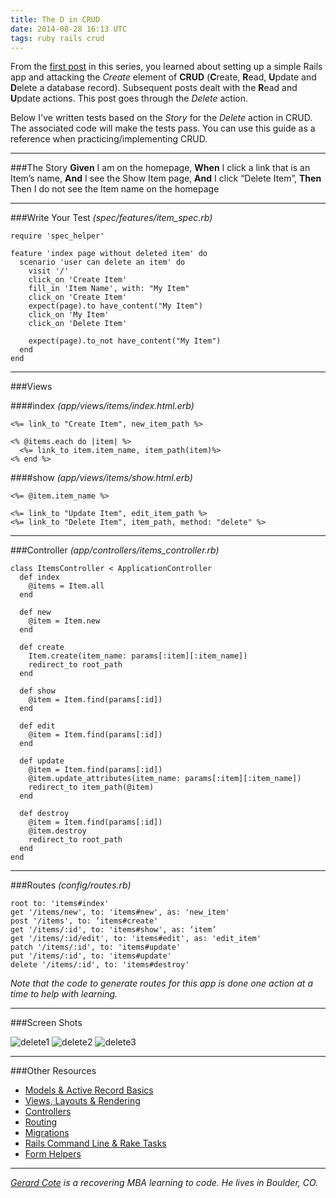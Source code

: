 ```yaml
---
title: The D in CRUD
date: 2014-08-28 16:13 UTC
tags: ruby rails crud
---
```

From the [first post](http://www.gerardcote.com/2014/05/22/want-a-little-crud.html) in this series, you learned about setting up a simple Rails app and attacking the *Create* element of __CRUD__ (**C**reate, **R**ead, **U**pdate and **D**elete a database record). Subsequent posts dealt with the **R**ead and **U**pdate actions. This post goes through the *Delete* action.

Below I've written tests based on the *Story* for the *Delete* action in CRUD. The  associated code will make the tests pass. You can use this guide as a reference when practicing/implementing CRUD.

---

###The Story
**Given** I am on the homepage, **When** I click a link that is an Item’s name, **And** I see the Show Item page, **And** I click “Delete Item”, **Then** Then I do not see the Item name on the homepage

---

###Write Your Test
*(spec/features/item_spec.rb)*

    require 'spec_helper'

    feature 'index page without deleted item' do
      scenario 'user can delete an item' do
        visit '/'
        click_on 'Create Item'
        fill_in 'Item Name', with: "My Item"
        click_on 'Create Item'
        expect(page).to have_content("My Item")
        click_on 'My Item'
        click_on 'Delete Item'

        expect(page).to_not have_content("My Item")
      end
    end

---
###Views

####index
*(app/views/items/index.html.erb)*

    <%= link_to "Create Item", new_item_path %>

    <% @items.each do |item| %>
      <%= link_to item.item_name, item_path(item)%>
    <% end %>

####show
*(app/views/items/show.html.erb)*

    <%= @item.item_name %>

    <%= link_to "Update Item", edit_item_path %>
    <%= link_to "Delete Item", item_path, method: "delete" %>

---
###Controller
*(app/controllers/items_controller.rb)*

    class ItemsController < ApplicationController
      def index
        @items = Item.all
      end

      def new
        @item = Item.new
      end

      def create
        Item.create(item_name: params[:item][:item_name])
        redirect_to root_path
      end

      def show
        @item = Item.find(params[:id])
      end

      def edit
        @item = Item.find(params[:id])
      end

      def update
        @item = Item.find(params[:id])
        @item.update_attributes(item_name: params[:item][:item_name])
        redirect_to item_path(@item)
      end

      def destroy
        @item = Item.find(params[:id])
        @item.destroy
        redirect_to root_path
      end
    end

---
###Routes
*(config/routes.rb)*

    root to: 'items#index'
    get '/items/new', to: 'items#new', as: 'new_item'
    post '/items', to: ‘items#create'
    get '/items/:id', to: 'items#show', as: ‘item’
    get '/items/:id/edit', to: 'items#edit', as: 'edit_item'
    patch '/items/:id', to: 'items#update'
    put '/items/:id', to: 'items#update'
    delete '/items/:id', to: 'items#destroy'

*Note that the code to generate routes for this app is done one action at a time to help with learning.*

---
###Screen Shots

![delete1](http://www.mjcomm.net/downloads/gschool/blog/item_crud_index.jpg)
![delete2](http://www.mjcomm.net/downloads/gschool/blog/item_crud_show_delete.jpg)
![delete3](http://www.mjcomm.net/downloads/gschool/blog/item_crud_deleted_index.jpg)

---
###Other Resources


-  [Models & Active Record Basics](http://guides.rubyonrails.org/active_record_basics.html)
-  [Views, Layouts & Rendering](http://guides.rubyonrails.org/layouts_and_rendering.html)
-  [Controllers](http://guides.rubyonrails.org/action_controller_overview.html)
-  [Routing](http://guides.rubyonrails.org/routing.html )
-  [Migrations](http://guides.rubyonrails.org/migrations.html)
-  [Rails Command Line & Rake Tasks](http://guides.rubyonrails.org/command_line.html)
-  [Form Helpers](http://guides.rubyonrails.org/form_helpers.html)


---


*[Gerard Cote](mailto:grcote@gmail.com) is a recovering MBA learning to code. He lives in Boulder, CO.*


